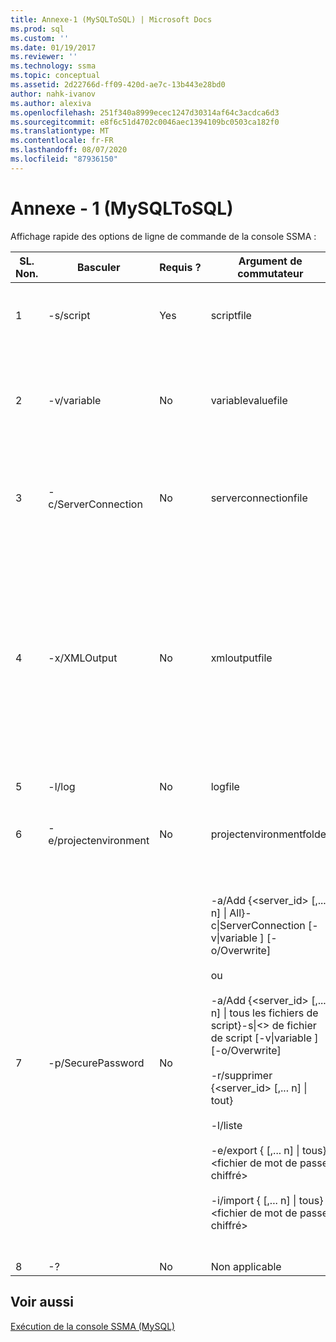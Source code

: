 ```yaml
---
title: Annexe-1 (MySQLToSQL) | Microsoft Docs
ms.prod: sql
ms.custom: ''
ms.date: 01/19/2017
ms.reviewer: ''
ms.technology: ssma
ms.topic: conceptual
ms.assetid: 2d22766d-ff09-420d-ae7c-13b443e28bd0
author: nahk-ivanov
ms.author: alexiva
ms.openlocfilehash: 251f340a8999ecec1247d30314af64c3acdca6d3
ms.sourcegitcommit: e8f6c51d4702c0046aec1394109bc0503ca182f0
ms.translationtype: MT
ms.contentlocale: fr-FR
ms.lasthandoff: 08/07/2020
ms.locfileid: "87936150"
---
```

# <a name="appendix---1-mysqltosql"></a>Annexe - 1 (MySQLToSQL)
Affichage rapide des options de ligne de commande de la console SSMA :  
  
|SL. Non.|Basculer|Requis ?|Argument de commutateur|Valeurs autorisées|  
|-----------|----------|-------------|-------------------|--------------------|  
|1|-s/script|Yes|scriptfile|Nom de fichier XML valide.<br /><br />Fichier de définition de script de console.|  
|2|-v/variable|No|variablevaluefile|Nom de fichier XML valide.<br /><br />Si des variables sont utilisées dans un fichier de script, ce fichier doit être spécifié.|  
|3|-c/ServerConnection|No|serverconnectionfile|Nom de fichier XML valide.<br /><br />Ce fichier contient des informations de connexion au serveur.|  
|4|-x/XMLOutput|No|xmloutputfile|Cette option indique la sortie de la console au format XML. Si cette option n’est pas spécifiée, la sortie par défaut est au format texte.<br /><br />Si xmloutputfile n’est pas spécifié, la sortie XML est dirigée vers STDOUT.<br /><br />Xmloutputfile est le nom du fichier dans lequel la sortie de la console est écrite au format XML.|  
|5|-l/log|No|logfile|Nom de fichier valide.|  
|6|-e/projectenvironment|No|projectenvironmentfolder|Nom de dossier valide contenant les fichiers d’environnement de projet SSMA.|  
|7|-p/SecurePassword|No|-a/Add {<server_id> [,... n] &#124; All}-c&#124;ServerConnection <Server-Connection-File> [-v&#124;variable <variable-value-file>] [-o/Overwrite]<br /><br />ou<br /><br />-a/Add {<server_id> [,... n] &#124; tous les fichiers de script}-s&#124;<> de fichier de script [-v&#124;variable <variable-valeur-fichier>] [-o/Overwrite]<br /><br />-r/supprimer {<server_id> [,... n] &#124; tout}<br /><br />-l/liste<br /><br />-e/export {<Server-ID> [,... n] &#124; tous} <fichier de mot de passe chiffré><br /><br />-i/import {<Server-ID> [,... n] &#124; tous} <fichier de mot de passe chiffré>|S’il est spécifié, cette option ne doit pas être combinée avec d’autres options.<br /><br />Server-ID : ID unique fourni pour un serveur {String}<br /><br />Server-Connection-file : fichier de définition de serveur (serverconnectionfile ou scriptfile).<br /><br />variable-value-file : il s’agit d’un fichier de définition de variable et il est utilisé dans le fichier de connexion de serveur.<br /><br />encrypted-password-file : il s’agit d’un fichier de mots de passe de serveur chiffré à l’aide d’une phrase secrète spécifiée par l’utilisateur.|  
|8|-?|No|Non applicable|Non applicable|  
  
## <a name="see-also"></a>Voir aussi  
[Exécution de la console SSMA (MySQL)](https://msdn.microsoft.com/e3e9f7e4-0619-4861-a202-3d5d39953b26)  
  

